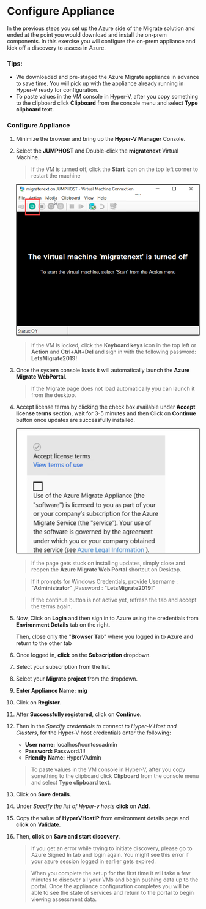 # Configure Appliance

In the previous steps you set up the Azure side of the Migrate solution and ended at the point you would download and install the on-prem components.  In this exercise you will configure the on-prem appliance and kick off a discovery to assess in Azure.

### Tips:

  * We downloaded and pre-staged the Azure Migrate appliance in advance to save time.  You will pick up with the appliance already running in Hyper-V ready for configuration.
  * To paste values in the VM console in Hyper-V, after you copy something to the clipboard click **Clipboard** from the console menu and select **Type clipboard text**.


### Configure Appliance

1. Minimize the browser and bring up the **Hyper-V Manager** Console.
2. Select the **JUMPHOST** and Double-click  the **migratenext** Virtual Machine.

	>If the VM is turned off, click the **Start** icon on the top left corner to restart the machine
	
	![migratevmoff](image/migratevmoff.png)
	
	>If the VM is locked, click the **Keyboard keys** icon in the top left or **Action** and **Ctrl+Alt+Del** and sign in with the following password: **LetsMigrate2019!**

3. Once the system console loads it will automatically launch  the **Azure Migrate WebPortal**.

	>If the Migrate page does not load automatically you can launch it from the desktop.

4. Accept license terms by clicking the check box available under **Accept license terms** section, wait for 3-5 minutes and then Click on **Continue** button once updates are successfully installed.
	
	![AcceptTerms](image/acceptterms.png)

	>If the page gets stuck on installing updates, simply close and reopen the <strong>Azure Migrate Web Portal</strong> shortcut on Desktop.
	
	>If it prompts for Windows Credentials, provide Username : "**Administrator**" ,Password : "**LetsMigrate2019!**" 
	
	> If the continue button is not active yet, refresh the tab and accept the terms again.
	 
5. Now, Click on **Login** and then sign in to Azure using the credentials from **Environment Details** tab on the right.
	
   Then, close only the "**Browser Tab**" where you logged in to Azure and return to the other tab	 
    
6. Once logged in, **click** on the **Subscription** dropdown.
7. Select your subscription from the list.
8. Select your **Migrate project** from the dropdown.
10. **Enter Appliance Name:** **mig**
11. Click on **Register**.
12. After **Successfully registered**, click on **Continue**.
13. Then in the *Specify credentials to connect to Hyper-V Host and Clusters*, for the Hyper-V host credentials enter the following:

	* **User name:** localhost\contosoadmin
	* **Password:** Password.1!!
	* **Friendly Name:** HyperVAdmin

    >To paste values in the VM console in Hyper-V, after you copy something to the clipboard click **Clipboard** from the console menu and select **Type clipboard text**.
    
14. Click on **Save details**.
15. Under *Specify the list of Hyper-v hosts* **click** on **Add**.
16. Copy the value of **HyperVHostIP** from environment details page and **click** on **Validate**.
17. Then, **click** on **Save and start discovery**.

	>If you get an error while trying to initiate discovery, please go to Azure Signed In tab and login again.
	>You might see this error if your azure session logged in earlier gets expired.
	
	>When you complete the setup for the first time it will take a few minutes to discover all your VMs and begin pushing data up to the portal.  Once the appliance configuration completes you will be able to see the state of services and return to the portal to begin viewing assessment data.
